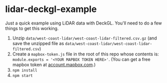 # lidar-deckgl-example

Just a quick example using LiDAR data with DeckGL. You'll need to do a few things to get this working.

1. Unzip `data/west-coast-lidar/west-coast-lidar-filtered.csv.gz` (and save the unzipped file as `data/west-coast-lidar/west-coast-lidar-filtered.csv`)
2. Create a `mapbox-token.js` file in the root of this repo whose contents is: `module.exports = '<YOUR MAPBOX TOKEN HERE>'`. (You can get a free mapbox token at [account.mapbox.com](https://account.mapbox.com).)
3. `npm install`
4. `npm start`
